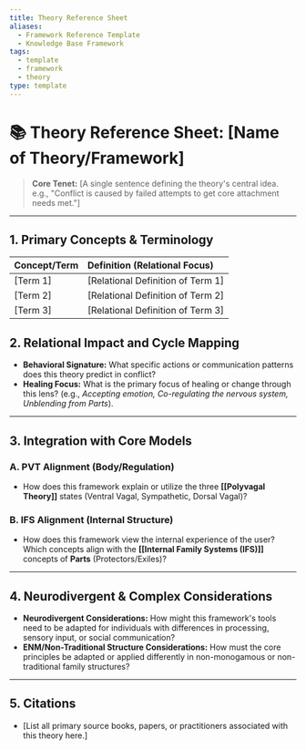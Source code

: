 ```yaml
---
title: Theory Reference Sheet
aliases:
  - Framework Reference Template
  - Knowledge Base Framework
tags:
  - template
  - framework
  - theory
type: template
---
```


<!-- @format -->

# 📚 Theory Reference Sheet: [Name of Theory/Framework]

> **Core Tenet:** [A single sentence defining the theory's central idea. e.g., "Conflict
> is caused by failed attempts to get core attachment needs met."]

---

## 1. Primary Concepts & Terminology

| Concept/Term | Definition (Relational Focus)     |
| :----------- | :-------------------------------- |
| [Term 1]     | [Relational Definition of Term 1] |
| [Term 2]     | [Relational Definition of Term 2] |
| [Term 3]     | [Relational Definition of Term 3] |

## 2. Relational Impact and Cycle Mapping

- **Behavioral Signature:** What specific actions or communication patterns does this
  theory predict in conflict?
- **Healing Focus:** What is the primary focus of healing or change through this lens?
  (e.g., _Accepting emotion,_ _Co-regulating the nervous system,_ _Unblending from
  Parts_).

---

## 3. Integration with Core Models

### A. PVT Alignment (Body/Regulation)

- How does this framework explain or utilize the three **[[Polyvagal Theory]]** states
  (Ventral Vagal, Sympathetic, Dorsal Vagal)?

### B. IFS Alignment (Internal Structure)

- How does this framework view the internal experience of the user? Which concepts align
  with the **[[Internal Family Systems (IFS)]]** concepts of **Parts**
  (Protectors/Exiles)?

---

## 4. Neurodivergent & Complex Considerations

- **Neurodivergent Considerations:** How might this framework's tools need to be adapted
  for individuals with differences in processing, sensory input, or social
  communication?
- **ENM/Non-Traditional Structure Considerations:** How must the core principles be
  adapted or applied differently in non-monogamous or non-traditional family structures?

---

## 5. Citations

- [List all primary source books, papers, or practitioners associated with this theory
  here.]
